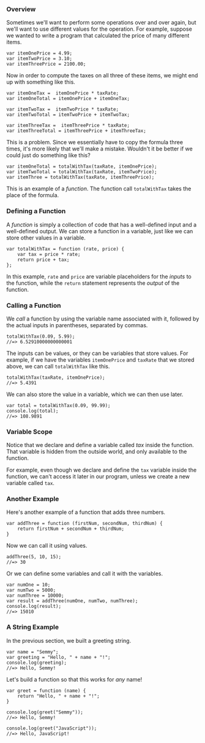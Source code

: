 ### Overview

Sometimes we'll want to perform some operations over and over again,
but we'll want to use different values for the operation. For example,
suppose we wanted to write a program that calculated the price of many
different items.

    var itemOnePrice = 4.99;
    var itemTwoPrice = 3.10;
    var itemThreePrice = 2100.00;

Now in order to compute the taxes on all three of these items, we
might end up with something like this.

    var itemOneTax =  itemOnePrice * taxRate;
    var itemOneTotal = itemOnePrice + itemOneTax;

    var itemTwoTax =  itemTwoPrice * taxRate;
    var itemTwoTotal = itemTwoPrice + itemTwoTax;

    var itemThreeTax =  itemThreePrice * taxRate;
    var itemThreeTotal = itemThreePrice + itemThreeTax;

This is a problem. Since we essentially have to copy the formula three
times, it's more likely that we'll make a mistake. Wouldn't it be
better if we could just do something like this?

    var itemOneTotal = totalWithTax(taxRate, itemOnePrice);
    var itemTwoTotal = totalWithTax(taxRate, itemTwoPrice);
    var itemThree = totalWithTax(taxRate, itemThreePrice);

This is an example of a _function_. The function call `totalWithTax`
takes the place of the formula.

### Defining a Function

A _function_ is simply a collection of code that has a well-defined
input and a well-defined output. We can store a function in a
variable, just like we can store other values in a variable.

    var totalWithTax = function (rate, price) {
        var tax = price * rate;
        return price + tax;
    };

In this example, `rate` and `price` are variable placeholders for the
_inputs_ to the function, while the `return` statement represents the
_output_ of the function.

### Calling a Function

We _call_ a function by using the variable name associated with it,
followed by the actual inputs in parentheses, separated by
commas.

    totalWithTax(0.09, 5.99);
    //=> 6.52910000000000001

The inputs can be values, or they can be variables that store
values. For example, if we have the variables `itemOnePrice` and
`taxRate` that we stored above, we can call `totalWithTax` like
this.

    totalWithTax(taxRate, itemOnePrice);
    //=> 5.4391

We can also store the value in a variable, which we can then use
later.

    var total = totalWithTax(0.09, 99.99);
    console.log(total);
    //=> 108.9891

### Variable Scope

Notice that we declare and define a variable called _tax_ inside the
function. That variable is hidden from the outside world, and only
available to the function.

For example, even though we declare and define the `tax` variable
inside the function, we can't access it later in our program, unless
we create a new variable called `tax`.

### Another Example

Here's another example of a function that adds three numbers.

    var addThree = function (firstNum, secondNum, thirdNum) {
        return firstNum + secondNum + thirdNum;
    }

Now we can call it using values.

    addThree(5, 10, 15);
    //=> 30

Or we can define some variables and call it with the variables.

    var numOne = 10;
    var numTwo = 5000;
    var numThree = 10000;
    var result = addThree(numOne, numTwo, numThree);
    console.log(result);
    //=> 15010

### A String Example

In the previous section, we built a greeting string.

    var name = "Semmy";
    var greeting = "Hello, " + name + "!";
    console.log(greeting);
    //=> Hello, Semmy!

Let's build a function so that this works for _any_ name!

    var greet = function (name) {
        return "Hello, " + name + "!";
    }

    console.log(greet("Semmy"));
    //=> Hello, Semmy!

    console.log(greet("JavaScript"));
    //=> Hello, JavaScript!
